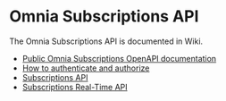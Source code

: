 # Omnia Subscriptions API

The Omnia Subscriptions API is documented in Wiki.
- [Public Omnia Subscriptions OpenAPI documentation](https://api.equinor.com/docs/services)
- [How to authenticate and authorize](https://github.com/equinor/OmniaPlant/wiki/Authentication-&-Authorization)
- [Subscriptions API](https://github.com/equinor/OmniaPlant/wiki/Subscriptions)
- [Subscriptions Real-Time API](https://github.com/equinor/OmniaPlant/wiki/Subscriptions-Real-Time)
